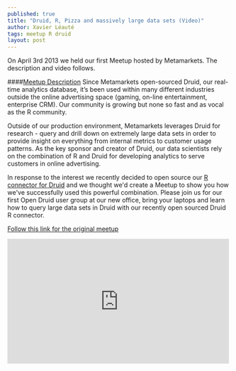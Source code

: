 ```yaml
---
published: true
title: "Druid, R, Pizza and massively large data sets (Video)"
author: Xavier Léauté
tags: meetup R druid
layout: post
---
```


On April 3rd 2013 we held our first Meetup hosted by Metamarkets. The description and video follows. 

####[Meetup Description](https://github.com/metamx/RDruid)
Since Metamarkets open-sourced Druid, our real-time analytics database, it’s
been used within many different industries outside the online advertising space
(gaming, on-line entertainment, enterprise CRM). Our community is growing but
none so fast and as vocal as the R community.

Outside of our production environment, Metamarkets leverages Druid for research - query and drill down on extremely large data sets in order to provide insight
on everything from internal metrics to customer usage patterns. As the key
sponsor and creator of Druid, our data scientists rely on the combination of R
and Druid for developing analytics to serve customers in online advertising.

In response to the interest we recently decided to open source our [R connector
for Druid](https://github.com/metamx/RDruid) and we thought we'd create a Meetup
to show you how we've successfully used this powerful combination. Please join
us for our first Open Druid user group at our new office, bring your laptops
and learn how to query large data sets in Druid with our recently open sourced
Druid R connector.

[Follow this link for the original meetup](http://www.meetup.com/Open-Druid/events/109420402/) 


<iframe src="http://player.vimeo.com/video/63512886" width="500" height="281" frameborder="0" webkitAllowFullScreen="" mozallowfullscreen="" allowFullScreen=""></iframe>
